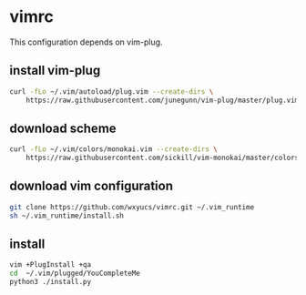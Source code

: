 # vimrc

This configuration depends on vim-plug.

## install vim-plug
```bash
curl -fLo ~/.vim/autoload/plug.vim --create-dirs \
    https://raw.githubusercontent.com/junegunn/vim-plug/master/plug.vim
```

## download scheme
```bash
curl -fLo ~/.vim/colors/monokai.vim --create-dirs \
    https://raw.githubusercontent.com/sickill/vim-monokai/master/colors/monokai.vim
```

## download vim configuration
```bash
git clone https://github.com/wxyucs/vimrc.git ~/.vim_runtime
sh ~/.vim_runtime/install.sh
```

## install
```bash
vim +PlugInstall +qa
cd  ~/.vim/plugged/YouCompleteMe
python3 ./install.py
```
